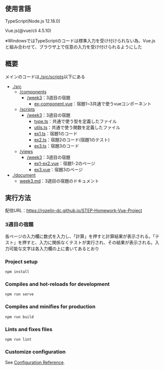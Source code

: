 ## 使用言語

TypeScript(Node.js 12.18.0)

Vue.js(@vue/cli 4.5.10)

※WindowsではTypeScriptのコードは標準入力を受け付けられない為、Vue.jsと組み合わせて、ブラウザ上で任意の入力を受け付けられるようにした

## 概要

メインのコードは[./src/scripts](./src/scripts)以下にある

- [./src](./src)
  - [/components](./src/components)
    - [/week3](./src/component/week3)：3週目の宿題
      - [ex-component.vue](./src/components/week3/ex-component.vue)：宿題1~3共通で使うvueコンポーネント
  - [/scripts](./src/scripts)
    - [/week3](./src/scripts/week3)：3週目の宿題
      - [type.ts](./src/scripts/week3/type.ts)：共通で使う型を定義したファイル
      - [utils.ts](./src/scripts/week3/utils.ts)：共通で使う関数を定義したファイル
      - [ex1.ts](./src/scripts/week3/ex1.ts)：宿題1のコード
      - [ex2.ts](./src/scripts/week3/ex2.ts)：宿題2のコード(宿題1のテスト)
      - [ex3.ts](./src/scripts/week3/ex3.ts)：宿題3のコード
  - [/views](./src/views)
    - [/week3](./src/views/week3)：3週目の宿題
      - [ex1-ex2.vue](./src/views/week3/ex1-ex2.vue)：宿題1･2のページ
      - [ex3.vue](./src/views/week3/ex3.vue)：宿題3のページ
- [./document](./documents)
  - [week3.md](./documents/week3.md)：3週目の宿題のドキュメント

## 実行方法

配信URL：https://rozelin-dc.github.io/STEP-Homework-Vue-Project

### 3週目の宿題

各ページの入力欄に数式を入力し、「計算」を押すと計算結果が表示される。「テスト」を押すと、入力に関係なくテストが実行され、その結果が表示される。入力可能な文字は各入力欄の上に書いてあるとおり

### Project setup
```
npm install
```

### Compiles and hot-reloads for development
```
npm run serve
```

### Compiles and minifies for production
```
npm run build
```

### Lints and fixes files
```
npm run lint
```

### Customize configuration
See [Configuration Reference](https://cli.vuejs.org/config/).
